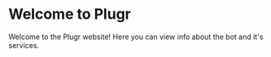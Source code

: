 # Welcome to Plugr
Welcome to the Plugr website! Here you can view info about the bot and it's services.
